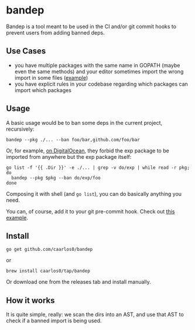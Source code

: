 # bandep

Bandep is a tool meant to be used in the CI and/or git commit hooks to prevent
users from adding banned deps.

## Use Cases

- you have multiple packages with the same name in GOPATH (maybe even the same
methods) and your editor sometimes import the wrong import in some files ([example][goreleaser])
- you have explicit rules in your codebase regarding which packages can import
which packages

[goreleaser]: https://github.com/goreleaser/goreleaser/commit/4f3ed001daa737cd4f705e4909bc489936c1a545

## Usage

A basic usage would be to ban some deps in the current project, recursively:

```console
bandep --pkg ./... --ban foo/bar,github.com/foo/bar
```

Or, for example, [on DigitalOcean][do], they forbid the exp package to be
imported from anywhere but the exp package itself:

[do]: https://speakerdeck.com/farslan/go-at-digitalocean?slide=80

```console
go list -f '{{ .Dir }}' -e ./... | grep -v do/exp | while read -r pkg; do
  bandep --pkg $pkg --ban do/exp/foo
done
```

Composing it with shell (and `go list`), you can do basically anything you need.

You can, of course, add it to your git pre-commit hook. Check out
[this example][precom].

[precom]: https://github.com/goreleaser/goreleaser/commit/777b9c68adf5b87a9d3a3291a77a6e41a7215a43

## Install

```console
go get github.com/caarlos0/bandep
```

or

```console
brew install caarlos0/tap/bandep
```

Or download one from the releases tab and install manually.

## How it works

It is quite simple, really: we scan the dirs into an AST, and use that
AST to check if a banned import is being used.
